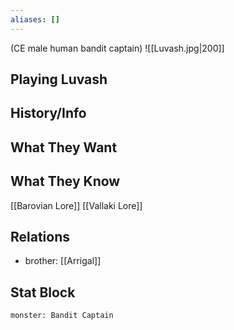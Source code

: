 ```yaml
---
aliases: []
---
```

(CE male human bandit captain)
![[Luvash.jpg|200]]
## Playing Luvash

## History/Info

## What They Want

## What They Know
[[Barovian Lore]]
[[Vallaki Lore]]

## Relations
- brother: [[Arrigal]]

## Stat Block

```statblock
monster: Bandit Captain
```

```dataviewjs
```